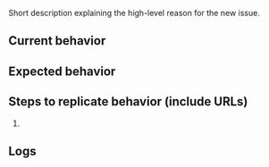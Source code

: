 Short description explaining the high-level reason for the new issue.

## Current behavior


## Expected behavior


## Steps to replicate behavior (include URLs)

1.


## Logs

